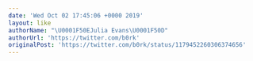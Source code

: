```yaml
---
date: 'Wed Oct 02 17:45:06 +0000 2019'
layout: like
authorName: "\U0001F50EJulia Evans\U0001F50D"
authorUrl: 'https://twitter.com/b0rk'
originalPost: 'https://twitter.com/b0rk/status/1179452260306374656'
---
```

